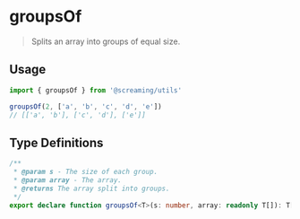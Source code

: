 # groupsOf

> Splits an array into groups of equal size.

## Usage

```ts
import { groupsOf } from '@screaming/utils'

groupsOf(2, ['a', 'b', 'c', 'd', 'e'])
// [['a', 'b'], ['c', 'd'], ['e']]
```

## Type Definitions

```ts
/**
 * @param s - The size of each group.
 * @param array - The array.
 * @returns The array split into groups.
 */
export declare function groupsOf<T>(s: number, array: readonly T[]): T[][]
```
